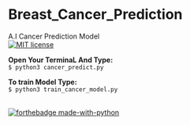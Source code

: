 # Breast_Cancer_Prediction
A.I Cancer Prediction Model <br>
[![MIT license](https://img.shields.io/badge/License-MIT-blue.svg)](https://lbesson.mit-license.org/)

**Open Your TerminaL And Type:**<br>
```$ python3 cancer_predict.py```

**To train Model Type:**<br>
```$ python3 train_cancer_model.py```<br><br>

[![forthebadge made-with-python](http://ForTheBadge.com/images/badges/made-with-python.svg)](https://www.python.org/)
